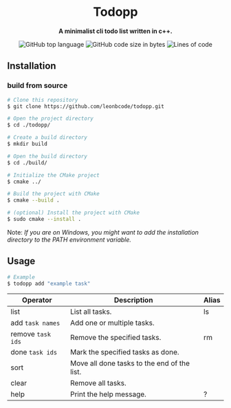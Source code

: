 <div align="center">
  <h1>Todopp</h1>
  <p>
    <b>A minimalist cli todo list written in c++.</b>
  </p>
  <p>
    <img alt="GitHub top language" src="https://img.shields.io/github/languages/top/leonbcode/todopp">
    <img alt="GitHub code size in bytes" src="https://img.shields.io/github/languages/code-size/leonbcode/todopp">
    <img alt="Lines of code" src="https://img.shields.io/tokei/lines/github/leonbcode/todopp">
  </p>
</div>

## Installation

### build from source

```bash
# Clone this repository
$ git clone https://github.com/leonbcode/todopp.git

# Open the project directory
$ cd ./todopp/

# Create a build directory
$ mkdir build

# Open the build directory
$ cd ./build/

# Initialize the CMake project
$ cmake ../

# Build the project with CMake
$ cmake --build .

# (optional) Install the project with CMake
$ sudo cmake --install .
```

Note: *If you are on Windows, you might want to add the installation directory to the PATH environment variable.*

## Usage

```bash
# Example
$ todopp add "example task"
``` 

| Operator          | Description                                  | Alias |
|-------------------|----------------------------------------------|-------|
| list              | List all tasks.                              | ls    |
| add `task names`  | Add one or multiple tasks.                   |       |
| remove `task ids` | Remove the specified tasks.                  | rm    |
| done `task ids`   | Mark the specified tasks as done.            |       |
| sort              | Move all done tasks to the end of the list.  |       |
| clear             | Remove all tasks.                            |       |
| help              | Print the help message.                      | ?     |
